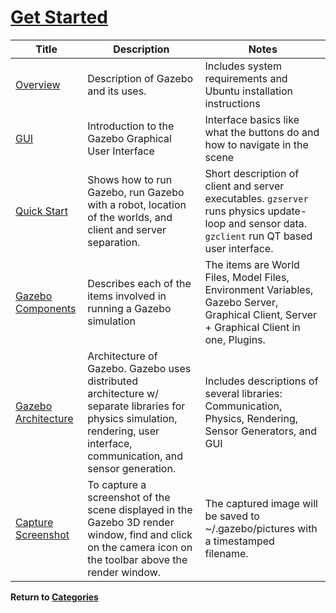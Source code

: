 # [Get Started][1]

|Title|Description|Notes|
|----|----|----|
|[Overview][6]|Description of Gazebo and its uses.|Includes system requirements and Ubuntu installation instructions|
|[GUI][7]|Introduction to the Gazebo Graphical User Interface|Interface basics like what the buttons do and how to navigate in the scene|
|[Quick Start][2]|Shows how to run Gazebo, run Gazebo with a robot, location of the worlds, and client and server separation.|Short description of client and server executables.  `gzserver` runs physics update-loop and sensor data.  `gzclient` run QT based user interface.|
|[Gazebo Components][3]|Describes each of the items involved in running a Gazebo simulation|The items are World Files, Model Files, Environment Variables, Gazebo Server, Graphical Client, Server + Graphical Client in one, Plugins.|
|[Gazebo Architecture][4]|Architecture of Gazebo. Gazebo uses distributed architecture w/ separate libraries for physics simulation, rendering, user interface, communication, and sensor generation.|Includes descriptions of several libraries: Communication, Physics, Rendering, Sensor Generators, and GUI|
|[Capture Screenshot][5]|To capture a screenshot of the scene displayed in the Gazebo 3D render window, find and click on the camera icon on the toolbar above the render window.|The captured image will be saved to ~/.gazebo/pictures with a timestamped filename.|

**Return to [Categories][8]**

[1]: http://gazebosim.org/tutorials?tut=quick_start&cat=get_started
[2]: ../gazebo_notes/quick_start.md
[3]: ../gazebo_notes/components.md
[4]: ../gazebo_notes/architecture.md
[5]: http://gazebosim.org/tutorials?tut=screenshot&cat=get_started
[6]: http://gazebosim.org/tutorials?cat=guided_b&tut=guided_b1
[7]: http://gazebosim.org/tutorials?cat=guided_b&tut=guided_b2
[8]: ../gazebo_notes.md 
